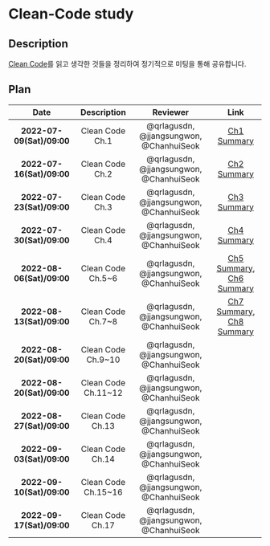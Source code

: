 # **Clean-Code study**

## Description

[Clean Code](http://www.kyobobook.co.kr/product/detailViewKor.laf?mallGb=KOR&ejkGb=KOR&barcode=9788966260959)를 읽고 생각한 것들을 정리하여 정기적으로 미팅을 통해 공유합니다.

## Plan

|           Date            |     Description     |                Reviewer                 |                                        Link                                         |
| :-----------------------: | :-----------------: | :-------------------------------------: | :---------------------------------------------------------------------------------: |
| **2022-07-09(Sat)/09:00** |   Clean Code Ch.1   | @qrlagusdn, @jjangsungwon, @ChanhuiSeok | [Ch1 Summary](https://github.com/WhiteKow/cleancode-study/blob/main/summary/Ch1.md) |
| **2022-07-16(Sat)/09:00** |   Clean Code Ch.2   | @qrlagusdn, @jjangsungwon, @ChanhuiSeok | [Ch2 Summary](https://github.com/WhiteKow/cleancode-study/blob/main/summary/Ch2.md) |
| **2022-07-23(Sat)/09:00** |   Clean Code Ch.3   | @qrlagusdn, @jjangsungwon, @ChanhuiSeok | [Ch3 Summary](https://github.com/WhiteKow/cleancode-study/blob/main/summary/Ch3.md) |
| **2022-07-30(Sat)/09:00** |   Clean Code Ch.4   | @qrlagusdn, @jjangsungwon, @ChanhuiSeok | [Ch4 Summary](https://github.com/WhiteKow/cleancode-study/blob/main/summary/Ch4.md)  |
| **2022-08-06(Sat)/09:00** |  Clean Code Ch.5~6  | @qrlagusdn, @jjangsungwon, @ChanhuiSeok | [Ch5 Summary](https://github.com/WhiteKow/cleancode-study/blob/main/summary/Ch5.md), [Ch6 Summary](https://github.com/WhiteKow/cleancode-study/blob/main/summary/Ch6.md) |
| **2022-08-13(Sat)/09:00** |  Clean Code Ch.7~8  | @qrlagusdn, @jjangsungwon, @ChanhuiSeok | [Ch7 Summary](https://github.com/WhiteKow/cleancode-study/blob/main/summary/Ch7.md), [Ch8 Summary](https://github.com/WhiteKow/cleancode-study/blob/main/summary/Ch8.md) |
| **2022-08-20(Sat)/09:00** | Clean Code Ch.9~10  | @qrlagusdn, @jjangsungwon, @ChanhuiSeok |                                                                                     |
| **2022-08-20(Sat)/09:00** | Clean Code Ch.11~12 | @qrlagusdn, @jjangsungwon, @ChanhuiSeok |                                                                                     |
| **2022-08-27(Sat)/09:00** |  Clean Code Ch.13   | @qrlagusdn, @jjangsungwon, @ChanhuiSeok |                                                                                     |
| **2022-09-03(Sat)/09:00** |  Clean Code Ch.14   | @qrlagusdn, @jjangsungwon, @ChanhuiSeok |                                                                                     |
| **2022-09-10(Sat)/09:00** | Clean Code Ch.15~16 | @qrlagusdn, @jjangsungwon, @ChanhuiSeok |                                                                                     |
| **2022-09-17(Sat)/09:00** |  Clean Code Ch.17   | @qrlagusdn, @jjangsungwon, @ChanhuiSeok |                                                                                     |
